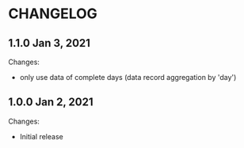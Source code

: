 # CHANGELOG

## 1.1.0 Jan 3, 2021

Changes:

- only use data of complete days (data record aggregation by 'day')

## 1.0.0 Jan 2, 2021

Changes:

- Initial release
